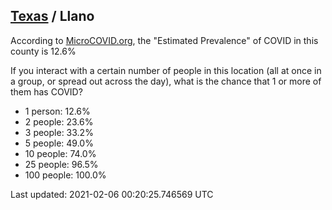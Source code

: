 
## [Texas](/united-states/texas) / Llano

According to [MicroCOVID.org](http://microcovid.org),
the "Estimated Prevalence" of COVID in this county is 12.6%

If you interact with a certain number of people in this location
(all at once in a group, or spread out across the day), what is the chance that
1 or more of them has COVID?

- 1 person: 12.6%
- 2 people: 23.6%
- 3 people: 33.2%
- 5 people: 49.0%
- 10 people: 74.0%
- 25 people: 96.5%
- 100 people: 100.0%

Last updated: 2021-02-06 00:20:25.746569 UTC

